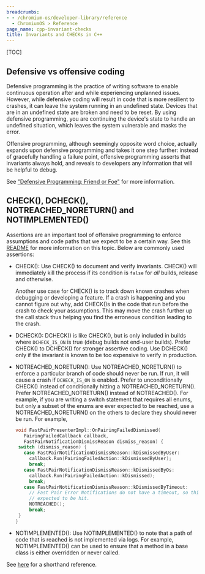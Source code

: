 ```yaml
---
breadcrumbs:
- - /chromium-os/developer-library/reference
  - ChromiumOS > Reference
page_name: cpp-invariant-checks
title: Invariants and CHECKs in C++
---
```


[TOC]

## Defensive vs offensive coding

Defensive programming is the practice of writing software to enable continuous
operation after and while experiencing unplanned issues. However, while
defensive coding will result in code that is more resilient to crashes, it can
leave the system running in an undefined state. Devices that are in an undefined
state are broken and need to be reset. By using defensive programming, you are
continuing the device's state to handle an undefined situation, which leaves the
system vulnerable and masks the error.

Offensive programming, although seemingly opposite word choice, actually expands
upon defensive programming and takes it one step further: instead of gracefully
handling a failure point, offensive programming asserts that invariants always
hold, and reveals to developers any information that will be helpful to debug.

See
["Defensive Programming: Friend or Foe"](https://interrupt.memfault.com/blog/defensive-and-offensive-programming)
for more information.

## CHECK(), DCHECK(), NOTREACHED_NORETURN() and NOTIMPLEMENTED()

Assertions are an important tool of offensive programming to enforce assumptions
and code paths that we expect to be a certain way. See this
[README](https://chromium.googlesource.com/chromium/src/+/HEAD/styleguide/c++/checks.md)
for more information on this topic. Below are commonly used assertions:

-   CHECK(): Use CHECK() to document and verify invariants. CHECK() will
    immediately kill the process if its condition is `false` for *all* builds,
    release and otherwise.

    Another use case for CHECK() is to track down known crashes when debugging
    or developing a feature. If a crash is happening and you cannot figure out
    why, add CHECK()s in the code that run before the crash to check your
    assumptions. This may move the crash further up the call stack thus helping
    you find the erroneous condition leading to the crash.

-   DCHECK(): DCHECK() is like CHECK(), but is only included in builds where
    `DCHECK_IS_ON` is true (debug builds not end-user builds). Prefer CHECK() to
    DCHECK() for stronger assertive coding. Use DCHECK() only if the invariant
    is known to be too expensive to verify in production.

-   NOTREACHED_NORETURN(): Use NOTREACHED_NORETURN() to enforce a particular
    branch of code should never be run. If run, it will cause a crash if
    `DCHECK_IS_ON` is enabled. Prefer to unconditionally CHECK() instead of
    conditionally hitting a NOTREACHED_NORETURN(). Prefer NOTREACHED_NOTRETURN()
    instead of NOTREACHED(). For example, if you are writing a switch statement
    that requires all enums, but only a subset of the enums are ever expected to
    be reached, use a NOTREACHED_NORETURN() on the others to declare they should
    never be run. For example,

    ```cpp
    void FastPairPresenterImpl::OnPairingFailedDismissed(
       PairingFailedCallback callback,
       FastPairNotificationDismissReason dismiss_reason) {
     switch (dismiss_reason) {
       case FastPairNotificationDismissReason::kDismissedByUser:
         callback.Run(PairingFailedAction::kDismissedByUser);
         break;
       case FastPairNotificationDismissReason::kDismissedByOs:
         callback.Run(PairingFailedAction::kDismissed);
         break;
       case FastPairNotificationDismissReason::kDismissedByTimeout:
         // Fast Pair Error Notifications do not have a timeout, so this is never
         // expected to be hit.
         NOTREACHED();
         break;
     }
    }
    ```

-   NOTIMPLEMENTED(): Use NOTIMPLEMENTED() to note that a path of code that is
    reached is not implemented via logs. For example, NOTIMPLEMENTED() can be
    used to ensure that a method in a base class is either overridden or never
    called.

See
[here](https://chromium.googlesource.com/chromium/src/+/HEAD/styleguide/c++/checks.md)
for a shorthand reference.
